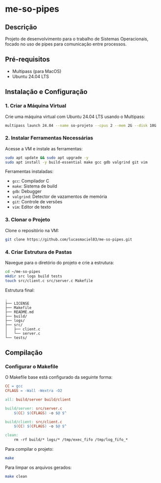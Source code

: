# me-so-pipes

## Descrição

Projeto de desenvolvimento para o trabalho de Sistemas Operacionais, focado no uso de pipes para comunicação entre processos.

## Pré-requisitos

- Multipass (para MacOS)
- Ubuntu 24.04 LTS

## Instalação e Configuração

### 1. Criar a Máquina Virtual

Crie uma máquina virtual com Ubuntu 24.04 LTS usando o Multipass:

```bash
multipass launch 24.04 --name so-projeto --cpus 2 --mem 2G --disk 10G
```

### 2. Instalar Ferramentas Necessárias

Acesse a VM e instale as ferramentas:

```bash
sudo apt update && sudo apt upgrade -y
sudo apt install -y build-essential make gcc gdb valgrind git vim
```

Ferramentas instaladas:

- `gcc`: Compilador C
- `make`: Sistema de build
- `gdb`: Debugger
- `valgrind`: Detector de vazamentos de memória
- `git`: Controle de versões
- `vim`: Editor de texto

### 3. Clonar o Projeto

Clone o repositório na VM:

```bash
git clone https://github.com/lucasmaciel03/me-so-pipes.git
```

### 4. Criar Estrutura de Pastas

Navegue para o diretório do projeto e crie a estrutura:

```bash
cd ~/me-so-pipes
mkdir src logs build tests
touch src/client.c src/server.c Makefile
```

Estrutura final:

```
.
├── LICENSE
├── Makefile
├── README.md
├── build/
├── logs/
├── src/
│   ├── client.c
│   └── server.c
└── tests/
```

## Compilação

### Configurar o Makefile

O Makefile base está configurado da seguinte forma:

```makefile
CC = gcc
CFLAGS = -Wall -Wextra -O2

all: build/server build/client

build/server: src/server.c
    $(CC) $(CFLAGS) -o $@ $^

build/client: src/client.c
    $(CC) $(CFLAGS) -o $@ $^

clean:
    rm -rf build/* logs/* /tmp/exec_fifo /tmp/log_fifo_*
```

Para compilar o projeto:

```bash
make
```

Para limpar os arquivos gerados:

```bash
make clean
```
